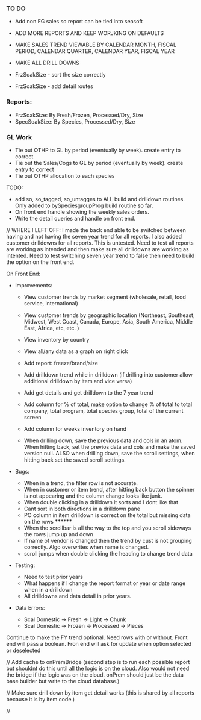 ### TO DO

- Add non FG sales so report can be tied into seasoft
- ADD MORE REPORTS AND KEEP WORJKING ON DEFAULTS
- MAKE SALES TREND VIEWABLE BY CALENDAR MONTH, FISCAL PERIOD, CALENDAR QUARTER, CALENDAR YEAR, FISCAL YEAR
- MAKE ALL DRILL DOWNS

- FrzSoakSize - sort the size correctly
- FrzSoakSize - add detail routes

### Reports:

- FrzSoakSize: By Fresh/Frozen, Processed/Dry, Size
- SpecSoakSize: By Species, Processed/Dry, Size

### GL Work

- Tie out OTHP to GL by period (eventually by week). create entry to correct
- Tie out the Sales/Cogs to GL by period (eventually by week). create entry to correct
- Tie out OTHP allocation to each species

TODO:

- add so, so_tagged, so_untagges to ALL build and drilldown routines. Only added to bySpeciesgroupProg build routine so far.
- On front end handle showing the weekly sales orders.
- Write the detail queries and handle on front end.

// WHERE I LEFT OFF: I made the back end able to be switched between having and not having the seven year trend for all reports. I also added customer drilldowns for all reports. This is untested. Need to test all reports are working as intended and then make sure all drilldowns are working as intented. Need to test switching seven year trend to false then need to build the option on the front end.

On Front End:

- Improvements:

  - View customer trends by market segment (wholesale, retail, food service, international)
  - View customer trends by geographic location (Northeast, Southeast, Midwest, West Coast, Canada, Europe, Asia, South America, Middle East, Africa, etc, etc. )
  - View inventory by country
  - View all/any data as a graph on right click
  - Add report: freeze/brand/size
  - Add drilldown trend while in drilldown (if drilling into customer allow additional drilldown by item and vice versa)
  - Add get details and get drilldown to the 7 year trend
  - Add column for % of total, make option to change % of total to total company, total program, total species group, total of the current screen
  - Add column for weeks inventory on hand

  - When drilling down, save the previous data and cols in an atom. When hitting back, set the previos data and cols and make the saved version null. ALSO when drilling down, save the scroll settings, when hitting back set the saved scroll settings.

- Bugs:

  - When in a trend, the filter row is not accurate.
  - When in customer or item trend, after hitting back button the spinner is not appearing and the column change looks like junk.
  - When double clicking in a drilldown it sorts and I dont like that
  - Cant sort in both directions in a drilldown pane
  - PO column in item drilldown is correct on the total but missing data on the rows **\*\***\*\***\*\***
  - When the scrollbar is all the way to the top and you scroll sideways the rows jump up and down
  - If name of vendor is changed then the trend by cust is not grouping correctly. Algo overwrites when name is changed.
  - scroll jumps when double clicking the heading to change trend data

- Testing:

  - Need to test prior years
  - What happens if I change the report format or year or date range when in a drilldown
  - All drilldowns and data detail in prior years.

- Data Errors:
  - Scal Domestic -> Fresh -> Light -> Chunk
  - Scal Domestic -> Frozen -> Processed -> Pieces

Continue to make the FY trend optional. Need rows with or without. Front end will pass a boolean. Fron end will ask for update when option selected or deselected

// Add cache to onPremBridge (second step is to run each possible report but shouldnt do this until all the logic is on the cloud. Also would not need the bridge if the logic was on the cloud. onPrem should just be the data base builder but write to the cloud database.)

// Make sure drill down by item get detail works (this is shared by all reports because it is by item code.)

//
